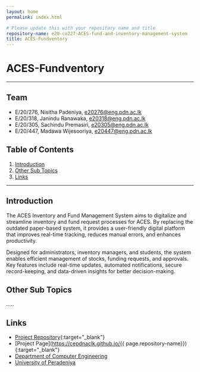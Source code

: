 ```yaml
---
layout: home
permalink: index.html

# Please update this with your repository name and title
repository-name: e20-co227-ACES-fund-and-inventory-management-system
title: ACES-Fundventory
---
```


[comment]: # "This is the standard layout for the project, but you can clean this and use your own template"

# ACES-Fundventory

---

<!-- 
This is a sample image, to show how to add images to your page. To learn more options, please refer [this](https://projects.ce.pdn.ac.lk/docs/faq/how-to-add-an-image/)

![Sample Image](./images/sample.png)
 -->

## Team
-  E/20/276, Nisitha Padeniya, [e20276@eng.pdn.ac.lk](mailto:name@email.com)
-  E/20/318, Janindu Ranawaka, [e20318@eng.pdn.ac.lk](mailto:name@email.com)
-  E/20/305, Sachindu Premasiri, [e20305@eng.pdn.ac.lk](mailto:name@email.com)
-  E/20/447, Madawa Wijesooriya, [e20447@eng.pdn.ac.lk](mailto:name@email.com)

## Table of Contents
1. [Introduction](#introduction)
2. [Other Sub Topics](#other-sub-topics)
3. [Links](#links)

---

## Introduction

The ACES Inventory and Fund Management System aims to digitalize and streamline inventory and fund request processes for ACES. By replacing the outdated paper-based system, it provides a user-friendly digital platform that improves real-time tracking, reduces manual errors, and enhances productivity.

Designed for administrators, inventory managers, and students, the system enables efficient management of stocks, funding requests, and approvals. Key features include real-time updates, automated notifications, secure record-keeping, and data-driven insights for better decision-making.

## Other Sub Topics

.....

## Links

- [Project Repository](https://github.com/cepdnaclk/e20-co227-ACES-fund-and-inventory-management-system){:target="_blank"}
- [Project Page](https://cepdnaclk.github.io/{{ page.repository-name}}){:target="_blank"}
- [Department of Computer Engineering](http://www.ce.pdn.ac.lk/)
- [University of Peradeniya](https://eng.pdn.ac.lk/)


[//]: # (Please refer this to learn more about Markdown syntax)
[//]: # (https://github.com/adam-p/markdown-here/wiki/Markdown-Cheatsheet)
